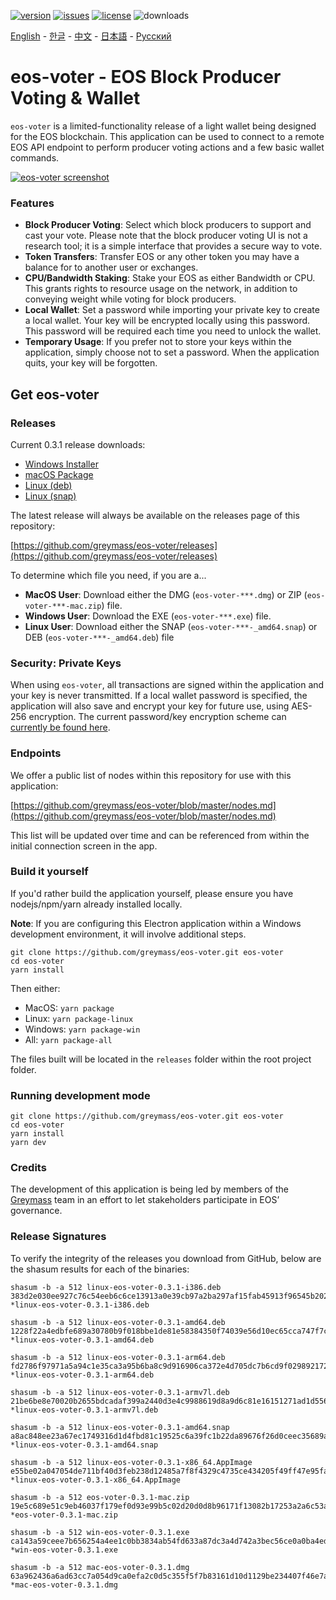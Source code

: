 [![version](https://img.shields.io/github/release/greymass/eos-voter/all.svg)](https://github.com/greymass/eos-voter/releases)
[![issues](https://img.shields.io/github/issues/greymass/eos-voter.svg)](https://github.com/greymass/eos-voter/issues)
[![license](https://img.shields.io/badge/license-MIT-blue.svg)](https://raw.githubusercontent.com/greymass/eos-voter/master/LICENSE)
![downloads](https://img.shields.io/github/downloads/greymass/eos-voter/total.svg)

[English](https://github.com/greymass/eos-voter/blob/master/README.md) - [한글](https://github.com/greymass/eos-voter/blob/master/README.kr.md) - [中文](https://github.com/greymass/eos-voter/blob/master/README.zh.md) - [日本語](https://github.com/greymass/eos-voter/blob/master/README.ja.md) - [Русский](https://github.com/greymass/eos-voter/blob/master/README.ru.md)

# eos-voter - EOS Block Producer Voting & Wallet

`eos-voter` is a limited-functionality release of a light wallet being designed for the EOS blockchain. This application can be used to connect to a remote EOS API endpoint to perform producer voting actions and a few basic wallet commands.

[![eos-voter screenshot](https://raw.githubusercontent.com/greymass/eos-voter/master/eos-voter.png)](https://raw.githubusercontent.com/greymass/eos-voter/master/eos-voter.png)

### Features

- **Block Producer Voting**: Select which block producers to support and cast your vote. Please note that the block producer voting UI is not a research tool; it is a simple interface that provides a secure way to vote.
- **Token Transfers**: Transfer EOS or any other token you may have a balance for to another user or exchanges.
- **CPU/Bandwidth Staking**: Stake your EOS as either Bandwidth or CPU. This grants rights to resource usage on the network, in addition to conveying weight while voting for block producers.
- **Local Wallet**: Set a password while importing your private key to create a local wallet. Your key will be encrypted locally using this password. This password will be required each time you need to unlock the wallet.
- **Temporary Usage**: If you prefer not to store your keys within the application, simply choose not to set a password. When the application quits, your key will be forgotten.

## Get eos-voter

### Releases

Current 0.3.1 release downloads:

- [Windows Installer](https://github.com/greymass/eos-voter/releases/download/v0.3.1/win-eos-voter-0.3.1.exe)
- [macOS Package](https://github.com/greymass/eos-voter/releases/download/v0.3.1/mac-eos-voter-0.3.1.dmg)
- [Linux (deb)](https://github.com/greymass/eos-voter/releases/download/v0.3.1/linux-eos-voter-0.3.1-amd64.deb)
- [Linux (snap)](https://github.com/greymass/eos-voter/releases/download/v0.3.1/linux-eos-voter-0.3.1-amd64.snap)

The latest release will always be available on the releases page of this repository:

[https://github.com/greymass/eos-voter/releases](https://github.com/greymass/eos-voter/releases)

To determine which file you need, if you are a...

- **MacOS User**: Download either the DMG (`eos-voter-***.dmg`) or ZIP (`eos-voter-***-mac.zip`) file.
- **Windows User**: Download the EXE (`eos-voter-***.exe`) file.
- **Linux User**: Download either the SNAP (`eos-voter-***-_amd64.snap`) or DEB (`eos-voter-***-_amd64.deb`) file

### Security: Private Keys

When using `eos-voter`, all transactions are signed within the application and your key is never transmitted. If a local wallet password is specified, the application will also save and encrypt your key for future use, using AES-256 encryption. The current password/key encryption scheme can [currently be found here](https://github.com/aaroncox/eos-voter/blob/master/app/shared/actions/wallet.js#L71-L86).

### Endpoints

We offer a public list of nodes within this repository for use with this application:

[https://github.com/greymass/eos-voter/blob/master/nodes.md](https://github.com/greymass/eos-voter/blob/master/nodes.md)

This list will be updated over time and can be referenced from within the initial connection screen in the app.

### Build it yourself

If you'd rather build the application yourself, please ensure you have nodejs/npm/yarn already installed locally.

**Note**: If you are configuring this Electron application within a Windows development environment, it will involve additional steps.

```
git clone https://github.com/greymass/eos-voter.git eos-voter
cd eos-voter
yarn install
```

Then either:

- MacOS: `yarn package`
- Linux: `yarn package-linux`
- Windows: `yarn package-win`
- All: `yarn package-all`

The files built will be located in the `releases` folder within the root project folder.

### Running development mode

```
git clone https://github.com/greymass/eos-voter.git eos-voter
cd eos-voter
yarn install
yarn dev
```

### Credits

The development of this application is being led by members of the [Greymass](https://greymass.com) team in an effort to let stakeholders participate in EOS’ governance.

### Release Signatures

To verify the integrity of the releases you download from GitHub, below are the shasum results for each of the binaries:

```
shasum -b -a 512 linux-eos-voter-0.3.1-i386.deb
383d2e030ee927c76c54eeb6c6ce13913a0e39cb97a2ba297af15fab45913f96545b2025b986115d01a8ecab14e964749370990789e68ccdb19a6c5210933f5d *linux-eos-voter-0.3.1-i386.deb

shasum -b -a 512 linux-eos-voter-0.3.1-amd64.deb
1228f22a4edbfe689a30780b9f018bbe1de81e58384350f74039e56d10ec65cca747f7c91971df43d1fe92365fc7f38ebeceafb3b2bee750c267a021564ab6c0 *linux-eos-voter-0.3.1-amd64.deb

shasum -b -a 512 linux-eos-voter-0.3.1-arm64.deb
fd2786f97971a5a94c1e35ca3a95b6ba8c9d916906ca372e4d705dc7b6cd9f0298921725a6df3e6348cb31efc321bb5578086f8f7171a9af15b6dc0045ae59fd *linux-eos-voter-0.3.1-arm64.deb

shasum -b -a 512 linux-eos-voter-0.3.1-armv7l.deb
21be6be8e70020b2655bdcadaf399a2440d3e4c9988619d8a9d6c81e16151271ad1d5568452a219d02f2e9ff196e79e349f7ec876be0570e424165e3b0cc3c5d *linux-eos-voter-0.3.1-armv7l.deb

shasum -b -a 512 linux-eos-voter-0.3.1-amd64.snap
a8ac848ee23a67ec1749316d1d4fbd81c19525c6a39fc1b22da89676f26d0ceec35689ae3b6feaccec5e6e515466d8b087ede1c057d4b01fb97295faeff80dd4 *linux-eos-voter-0.3.1-amd64.snap

shasum -b -a 512 linux-eos-voter-0.3.1-x86_64.AppImage
e55be02a047054de711bf40d3feb238d12485a7f8f4329c4735ce434205f49ff47e95fa0ed32d42a7ee16bb3db7f8f1602530ecb5ef009331af2d91016ae79d8 *linux-eos-voter-0.3.1-x86_64.AppImage

shasum -b -a 512 eos-voter-0.3.1-mac.zip
19e5c689e51c9eb46037f179ef0d93e99b5c02d20d0d8b96171f13082b17253a2a6c53ad759d55807e8546e18f1fe90ace6b84d7ee98e157ccf5e858c1210f4d *eos-voter-0.3.1-mac.zip

shasum -b -a 512 win-eos-voter-0.3.1.exe
ca143a59ceee7b656254a4ee1c0bb3834ab54fd633a87dc3a4d742a3bec56ce0a0ba4ed4384e2c8571d36075acda6ef4cdf47df4e490efe798b8a95345aa1bd8 *win-eos-voter-0.3.1.exe

shasum -b -a 512 mac-eos-voter-0.3.1.dmg
63a962436a6ad63cc7a054d9ca0efa2c0d5c355f5f7b83161d10d1129be234407f46e7a96bcd8bfd107a8b7b05ccb8f0e95457ac38e3b6060985868d4457fdb7 *mac-eos-voter-0.3.1.dmg
```
